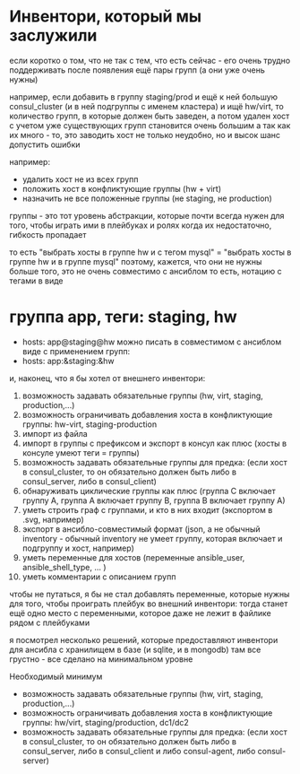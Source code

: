 #  Инвентори, который мы заслужили

если коротко о том, что не так с тем, что есть сейчас - его очень трудно поддерживать после появления ещё пары групп (а они уже очень нужны)

например, если добавить в группу staging/prod и ещё к ней большую consul_cluster (и в ней подгруппы с именем кластера) и ищё hw/virt, то количество групп, в которые должен быть заведен, а потом удален хост с учетом уже существующих групп становится очень большим
а так как их много - то, это заводить хост не только неудобно, но и высок шанс допустить ошибки

например:
- удалить хост не из всех групп
- положить хост в конфликтующие группы (hw + virt)
- назначить не все положенные группы (не staging, не production)

группы - это тот уровень абстракции, которые почти всегда нужен для того, чтобы играть ими в плейбуках и ролях
когда их недостаточно, гибкость пропадает

то есть "выбрать хосты в группе hw и с тегом mysql" = "выбрать хосты в группе hw и в группе mysql"
поэтому, кажется, что они не нужны
больше того, это не очень совместимо с ансиблом
то есть, нотацию с тегами в виде
# группа app, теги: staging, hw
- hosts: app@staging@hw
можно писать в совместимом с ансиблом виде с применением групп:
- hosts: app:&staging:&hw

и, наконец, что я бы хотел от внешнего инвентори:

1. возможность задавать обязательные группы (hw, virt, staging, production,...)
2. возможность ограничивать добавления хоста в конфликтующие группы: hw-virt, staging-production
3. импорт из файла
4. импорт в группы с префиксом и экспорт в консул как плюс (хосты в консуле умеют теги = группы)
5. возможность задавать обязательные группы для предка:
(если хост в consul_cluster, то он обязательно должен быть либо в consul_server, либо в consul_client)
6. обнаруживать циклические группы как плюс
(группа С включает группу А, группа A включает группу B, группа B включает группу А)
7. уметь строить граф с группами, и кто в них входит (экспортом в .svg, например)
8. экспорт в ансибло-совместимый формат (json, а не обычный inventory - обычный inventory не умеет группу, которая включает и подгруппу и хост, например)
9. уметь переменные для хостов (переменные ansible_user, ansible_shell_type, ... )
10. уметь комментарии с описанием групп

чтобы не путаться, я бы не стал добавлять переменные, которые нужны для того, чтобы проиграть плейбук во внешний инвентори: тогда станет ещё одно место с переменными, которое даже не лежит в файлике рядом с плейбуками

я посмотрел несколько решений, которые предоставляют инвентори для ансибла с хранилищем в базе (и sqlite, и в mongodb)
там все грустно - все сделано на минимальном уровне


Необходимый минимум

- возможность задавать обязательные группы (hw, virt, staging, production,...)
- возможность ограничивать добавления хоста в конфликтующие группы: hw/virt, staging/production, dc1/dc2
- возможность задавать обязательные группы для предка:
(если хост в consul_cluster, то он обязательно должен быть либо в consul_server, либо в consul_client и либо consul-agent, либо consul-server)

